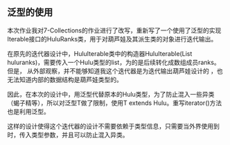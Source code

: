## 泛型的使用

本次作业我对7-Collections的作业进行了改写，重新写了一个使用了泛型的实现Iterable接口的HuluRanks类，用于对葫芦娃及其派生类的对象进行迭代输出。

在原先的迭代器设计中，HuluIterable类中的构造器HuluIterable(List<Hulu> huluranks)，需要传入一个Hulu类型的list，为的是后续转化成数组成员ranks。但是， 从外部观察，并不能够知道我这个迭代器是为迭代输出葫芦娃设计的 ，也无法知道内部的数据结构是葫芦娃类型的。

因此，在本次的设计中，用泛型代替原本的Hulu类型，为了防止混入一些异类（蝎子精等），所以对泛型T做了限制，使用T extends Hulu。重写iterator()方法也是利用泛型。

这样的设计使得这个迭代器的设计不需要依赖于类型信息，只需要当外界使用到时，传入类型参数，并且可以防止混入异类。

